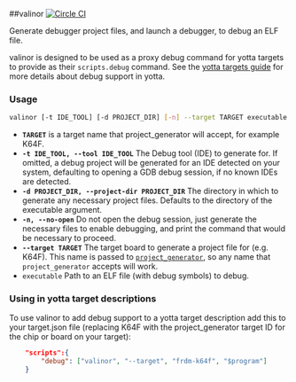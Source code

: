 ##valinor
[![Circle CI](https://circleci.com/gh/ARMmbed/valinor.svg?style=svg&circle-token=d70b5c2db296d7886f68383cb07c79e7d7bcce14)](https://circleci.com/gh/ARMmbed/valinor)

Generate debugger project files, and launch a debugger, to debug an ELF file.

valinor is designed to be used as a proxy debug command for yotta targets to
provide as their `scripts.debug` command. See the [yotta targets
guide](http://docs.yottabuild.org/tutorial/targets.html#debug-support) for more
details about debug support in yotta.

### Usage

```sh
valinor [-t IDE_TOOL] [-d PROJECT_DIR] [-n] --target TARGET executable
```

 * **`TARGET`** is a target name that project_generator will accept, for example K64F.
 * **`-t IDE_TOOL, --tool IDE_TOOL`** The Debug tool (IDE) to generate for. If
   omitted, a debug project will be generated for an IDE detected on your
   system, defaulting to opening a GDB debug session, if no known IDEs are
   detected.
 * **`-d PROJECT_DIR, --project-dir PROJECT_DIR`** The directory in which to
   generate any necessary project files. Defaults to the directory of the
   executable argument.
 * **`-n, --no-open`** Do not open the debug session, just generate the necessary
   files to enable debugging, and print the command that would be necessary to
   proceed.
 * **`--target TARGET`** The target board to generate a project file for (e.g.
   K64F). This name is passed to
   [`project_generator`](https://github.com/project-generator/project_generator),
   so any name that `project_generator` accepts will work. 
 * `executable` Path to an ELF file (with debug symbols) to debug.

### Using in yotta target descriptions

To use valinor to add debug support to a yotta target description add this to
your target.json file (replacing K64F with the project_generator target ID for
the chip or board on your target):

```json
    "scripts":{
        "debug": ["valinor", "--target", "frdm-k64f", "$program"]
    }
```

